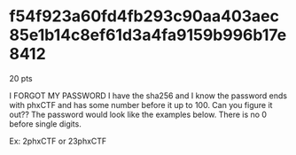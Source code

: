 # f54f923a60fd4fb293c90aa403aec85e1b14c8ef61d3a4fa9159b996b17e8412
20 pts

I FORGOT MY PASSWORD
I have the sha256 and I know the password ends with phxCTF and has some number before it up to 100. Can you figure it out??
The password would look like the examples below. There is no 0 before single digits.

Ex: 2phxCTF or 23phxCTF
